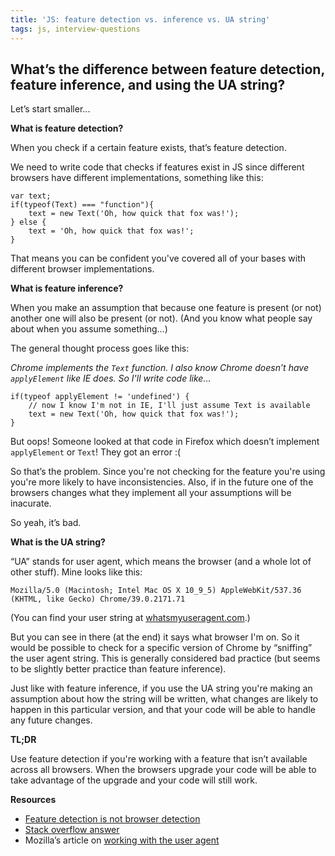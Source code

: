 ```yaml
---
title: 'JS: feature detection vs. inference vs. UA string'
tags: js, interview-questions
---
```


## What’s the difference between feature detection, feature inference, and using the UA string?

Let’s start smaller...

**What is feature detection?**

When you check if a certain feature exists, that’s feature detection.

We need to write code that checks if features exist in JS since different browsers have different implementations, something like this:

```
var text;
if(typeof(Text) === "function"){
    text = new Text('Oh, how quick that fox was!');
} else {
    text = 'Oh, how quick that fox was!';
}
```

That means you can be confident you've covered all of your bases with different browser implementations.

**What is feature inference?**

When you make an assumption that because one feature is present (or not) another one will also be present (or not). (And you know what people say about when you assume something...)

The general thought process goes like this:

*Chrome implements the `Text` function. I also know Chrome doesn’t have `applyElement` like IE does. So I'll write code like...*

```
if(typeof applyElement != 'undefined') {
    // now I know I'm not in IE, I'll just assume Text is available
    text = new Text('Oh, how quick that fox was!');
}
```

But oops! Someone looked at that code in Firefox which doesn’t implement `applyElement` or `Text`! They got an error :(

So that’s the problem. Since you're not checking for the feature you're using you're more likely to have inconsistencies. Also, if in the future one of the browsers changes what they implement all your assumptions will be inacurate.

So yeah, it’s bad.

**What is the UA string?**

“UA” stands for user agent, which means the browser (and a whole lot of other stuff). Mine looks like this:

```
Mozilla/5.0 (Macintosh; Intel Mac OS X 10_9_5) AppleWebKit/537.36 (KHTML, like Gecko) Chrome/39.0.2171.71
```

(You can find your user string at [whatsmyuseragent.com](http://whatsmyuseragent.com/).)

But you can see in there (at the end) it says what browser I'm on. So it would be possible to check for a specific version of Chrome by “sniffing” the user agent string. This is generally considered bad practice (but seems to be slightly better practice than feature inference).

Just like with feature inference, if you use the UA string you're making an assumption about how the string will be written, what changes are likely to happen in this particular version, and that your code will be able to handle any future changes.

**TL;DR**

Use feature detection if you're working with a feature that isn’t available across all browsers. When the browsers upgrade your code will be able to take advantage of the upgrade and your code will still work.

**Resources**

* [Feature detection is not browser detection](http://www.nczonline.net/blog/2009/12/29/feature-detection-is-not-browser-detection/)
* [Stack overflow answer](http://stackoverflow.com/a/20105161/863846)
* Mozilla’s article on [working with the user agent](https://developer.mozilla.org/en-US/docs/Browser_detection_using_the_user_agent)